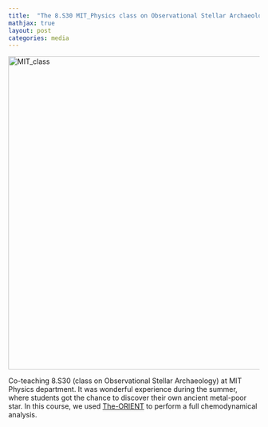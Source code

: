 ```yaml
---
title:  "The 8.S30 MIT_Physics class on Observational Stellar Archaeology "
mathjax: true
layout: post
categories: media
---
```


<img width="628" alt="MIT_class" src="https://user-images.githubusercontent.com/35367221/221783351-d21df0bc-930b-4e09-910d-1a4407bf2d47.png">


Co-teaching 8.S30 (class on Observational Stellar Archaeology) at MIT Physics department. It was wonderful experience during the summer, 
where students got the chance to discover their own ancient metal-poor star. In this course, we used [The-ORIENT](https://github.com/Mohammad-Mardini/The-ORIENT)
to perform a full chemodynamical analysis. 
